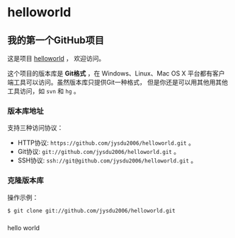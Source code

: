 helloworld
==========
## 我的第一个GitHub项目

这是项目 [helloworld](https://github.com/jysdu2006/helloworld) ，
欢迎访问。

这个项目的版本库是 **Git格式** ，在 Windows、Linux、Mac OS X
平台都有客户端工具可以访问。虽然版本库只提供Git一种格式，
但是你还是可以用其他用其他工具访问，如 ``svn`` 和 ``hg`` 。

### 版本库地址

支持三种访问协议：

* HTTP协议: `https://github.com/jysdu2006/helloworld.git` 。
* Git协议: `git://github.com/jysdu2006/helloworld.git` 。
* SSH协议: `ssh://git@github.com/jysdu2006/helloworld.git` 。

### 克隆版本库

操作示例：

    $ git clone git://github.com/jysdu2006/helloworld.git
###
hello world
